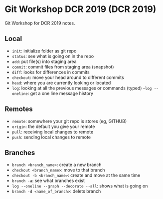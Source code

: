 # Git Workshop DCR 2019 (DCR 2019)

Git Workshop for DCR 2019 notes.

## Local

- `init`: initialize folder as git repo
- `status`: see what is going on in the repo
- `add`: put file(s) into staging area
- `commit`: commit files from staging area (snapshot)
- `diff`: looks for differences in commits
- `checkout`: move your head around to different commits
- `head`: where you are currently looking or located
- `log`: looking at all the previous messages or commands (typed)
	-`log --oneline`: get a one line message history
	
## Remotes

- `remote`: somewhere your git repo is stores (eg, GITHUB)
 - `origin`: the default you give your remote
- `pull`: receiving local changes to remote
- `push`: sending local changes to remote

## Branches

- `branch <branch_name>`: create a new branch
- `checkout <branch_name>`: move to that branch
- `checkout -b <branch_name>`: create and move at the same time
- `branch -a`: see what branches exist
- `log --oneline --graph --decorate --all`: shows what is going on
- `branch -d <name_of_branch>`: delets branch 
